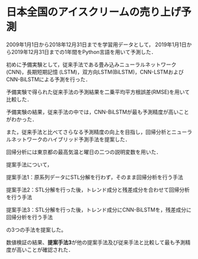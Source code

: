 # 日本全国のアイスクリームの売り上げ予測

2009年1月1日から2018年12月31日までを学習用データとして，
2019年1月1日から2019年12月31日までの1年間をPython言語を用いて予測した．

初めに予備実験として，従来手法である畳み込みニューラルネットワーク(CNN)，長期短期記憶 (LSTM)，双方向LSTM(BiLSTM)，CNN-LSTMおよびCNN-BiLSTMによる予測を行った．

予備実験で得られた従来手法の予測結果を二乗平均平方根誤差(RMSE)を用いて比較した．

予備実験の結果，従来手法の中では，CNN-BiLSTMが最も予測精度が高いことがわかった．

また，従来手法と比べてさらなる予測精度の向上を目指し，回帰分析とニューラルネットワークのハイブリッド予測手法を提案した．

回帰分析には東京都の最高気温と曜日の二つの説明変数を用いた．

提案手法について，

提案手法1：原系列データにSTL分解を行わず，そのまま回帰分析を行う手法

提案手法2：STL分解を行った後，トレンド成分と残差成分を合わせて回帰分析を行う手法

提案手法3：STL分解を行った後，トレンド成分にCNN-BiLSTMを，残差成分に回帰分析を行う手法

の3つの手法を提案した。

数値検証の結果、**提案手法3**が他の提案手法及び従来手法と比較して最も予測精度が高いことが確認された．
